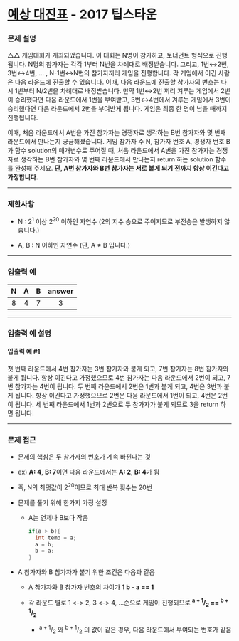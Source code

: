 # [예상 대진표](https://programmers.co.kr/learn/courses/30/lessons/12985) - 2017 팁스타운

### 문제 설명

△△ 게임대회가 개최되었습니다. 이 대회는 N명이 참가하고, 토너먼트 형식으로 진행됩니다. N명의 참가자는 각각 1부터 N번을 차례대로 배정받습니다. 그리고, 1번↔2번, 3번↔4번, ... , N-1번↔N번의 참가자끼리 게임을 진행합니다. 각 게임에서 이긴 사람은 다음 라운드에 진출할 수 있습니다. 이때, 다음 라운드에 진출할 참가자의 번호는 다시 1번부터 N/2번을 차례대로 배정받습니다. 만약 1번↔2번 끼리 겨루는 게임에서 2번이 승리했다면 다음 라운드에서 1번을 부여받고, 3번↔4번에서 겨루는 게임에서 3번이 승리했다면 다음 라운드에서 2번을 부여받게 됩니다. 게임은 최종 한 명이 남을 때까지 진행됩니다.

이때, 처음 라운드에서 A번을 가진 참가자는 경쟁자로 생각하는 B번 참가자와 몇 번째 라운드에서 만나는지 궁금해졌습니다. 게임 참가자 수 N, 참가자 번호 A, 경쟁자 번호 B가 함수 solution의 매개변수로 주어질 때, 처음 라운드에서 A번을 가진 참가자는 경쟁자로 생각하는 B번 참가자와 몇 번째 라운드에서 만나는지 return 하는 solution 함수를 완성해 주세요. **단, A번 참가자와 B번 참가자는 서로 붙게 되기 전까지 항상 이긴다고 가정합니다.**

---

### 제한사항

  - N : 2<sup>1</sup> 이상 2<sup>20</sup> 이하인 자연수 (2의 지수 승으로 주어지므로 부전승은 발생하지 않습니다.)

  - A, B : N 이하인 자연수 (단, A ≠ B 입니다.)

---

### 입출력 예

|   N   |   A   |   B   | answer |
| :---: | :---: | :---: | :----: |
|   8   |   4   |   7   |   3    |

---

### 입출력 예 설명

#### 입출력 예 #1

첫 번째 라운드에서 4번 참가자는 3번 참가자와 붙게 되고, 7번 참가자는 8번 참가자와 붙게 됩니다. 항상 이긴다고 가정했으므로 4번 참가자는 다음 라운드에서 2번이 되고, 7번 참가자는 4번이 됩니다. 두 번째 라운드에서 2번은 1번과 붙게 되고, 4번은 3번과 붙게 됩니다. 항상 이긴다고 가정했으므로 2번은 다음 라운드에서 1번이 되고, 4번은 2번이 됩니다. 세 번째 라운드에서 1번과 2번으로 두 참가자가 붙게 되므로 3을 return 하면 됩니다.

---

### 문제 접근

  - 문제의 핵심은 두 참가자의 번호가 계속 바뀐다는 것

  - ex) **A: 4**, **B: 7**이면 다음 라운드에서는 **A: 2**, **B: 4**가 됨

  - 즉, N의 최댓값이 2<sup>20</sup>이므로 최대 반복 횟수는 20번

  - 문제를 풀기 위해 한가지 가정 설정

    - A는 언제나 B보다 작음

      ```cpp
      if(a > b){
        int temp = a;
        a = b;
        b = a;
      }
      ```

  - A 참가자와 B 참가자가 붙기 위한 조건은 다음과 같음

    - A 참가자와 B 참가자 번호의 차이가 1 **b - a == 1**

    - 각 라운드 별로 1 <-> 2, 3 <-> 4, ...순으로 게임이 진행되므로 **<sup>a + 1</sup>/<sub>2</sub> == <sup>b + 1</sup>/<sub>2</sub>**

      - <sup>a + 1</sup>/<sub>2</sub> 와 <sup>b + 1</sup>/<sub>2</sub> 의 값이 같은 경우, 다음 라운드에서 부여되는 번호가 같음